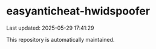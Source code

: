# easyanticheat-hwidspoofer

Last updated: 2025-05-29 17:41:29

This repository is automatically maintained.
